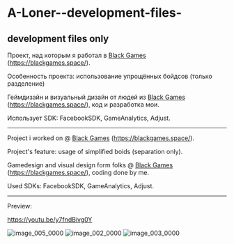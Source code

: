 # A-Loner--development-files-
## development files only

Проект, над которым я работал в [Black Games](https://github.com/blackgames-space) (https://blackgames.space/).

Особенность проекта: использование упрощённых бойдсов (только разделение)

Геймдизайн и визуальный дизайн от людей из [Black Games](https://github.com/blackgames-space) (https://blackgames.space/), код и разработка мои.

Использует SDK: FacebookSDK, GameAnalytics, Adjust.

---

Project i worked on @ [Black Games](https://github.com/blackgames-space) (https://blackgames.space/).

Project's feature: usage of simplified boids (separation only).

Gamedesign and visual design form folks @ [Black Games](https://github.com/blackgames-space) (https://blackgames.space/), coding done by me.

Used SDKs: FacebookSDK, GameAnalytics, Adjust.

---

Preview:

https://youtu.be/y7fndBivg0Y


![image_005_0000](https://github.com/NikishinDA/A-Loner--development-files-/assets/60629320/6fbf8882-cfc4-43be-8d0b-776b7f562ae8)
![image_002_0000](https://github.com/NikishinDA/A-Loner--development-files-/assets/60629320/e0fbb65f-bf1f-4568-b307-7319e2f0dd59)
![image_003_0000](https://github.com/NikishinDA/A-Loner--development-files-/assets/60629320/17e98007-2d4d-4ae1-89ce-1457bb188847)
